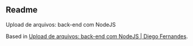 ## Readme

Upload de arquivos: back-end com NodeJS

Based in [Upload de arquivos: back-end com NodeJS | Diego Fernandes](https://www.youtube.com/watch?v=MkkbUfcZUZM&t=1s).
